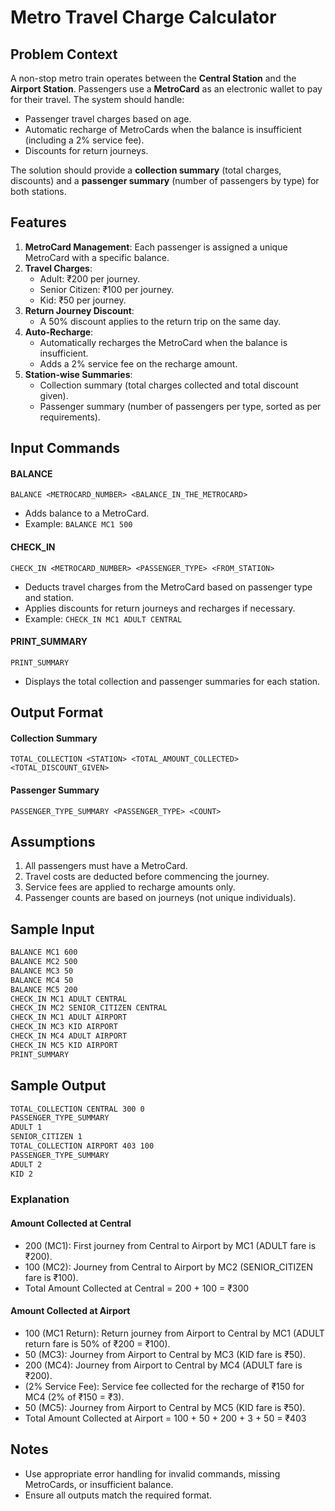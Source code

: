 # Metro Travel Charge Calculator

## Problem Context

A non-stop metro train operates between the **Central Station** and the **Airport Station**. Passengers use a **MetroCard** as an electronic wallet to pay for their travel. The system should handle:

- Passenger travel charges based on age.
- Automatic recharge of MetroCards when the balance is insufficient (including a 2% service fee).
- Discounts for return journeys.

The solution should provide a **collection summary** (total charges, discounts) and a **passenger summary** (number of passengers by type) for both stations.

## Features

1. **MetroCard Management**: Each passenger is assigned a unique MetroCard with a specific balance.
2. **Travel Charges**:
   - Adult: ₹200 per journey.
   - Senior Citizen: ₹100 per journey.
   - Kid: ₹50 per journey.
3. **Return Journey Discount**:
   - A 50% discount applies to the return trip on the same day.
4. **Auto-Recharge**:
   - Automatically recharges the MetroCard when the balance is insufficient.
   - Adds a 2% service fee on the recharge amount.
5. **Station-wise Summaries**:
   - Collection summary (total charges collected and total discount given).
   - Passenger summary (number of passengers per type, sorted as per requirements).

## Input Commands

#### **BALANCE**

`BALANCE <METROCARD_NUMBER> <BALANCE_IN_THE_METROCARD>`

- Adds balance to a MetroCard.
- Example: `BALANCE MC1 500`

#### **CHECK_IN**

`CHECK_IN <METROCARD_NUMBER> <PASSENGER_TYPE> <FROM_STATION>`

- Deducts travel charges from the MetroCard based on passenger type and station.
- Applies discounts for return journeys and recharges if necessary.
- Example: `CHECK_IN MC1 ADULT CENTRAL`

#### **PRINT_SUMMARY**

`PRINT_SUMMARY`

- Displays the total collection and passenger summaries for each station.

## Output Format

#### **Collection Summary**

`TOTAL_COLLECTION <STATION> <TOTAL_AMOUNT_COLLECTED> <TOTAL_DISCOUNT_GIVEN>`

#### **Passenger Summary**

`PASSENGER_TYPE_SUMMARY <PASSENGER_TYPE> <COUNT>`

## Assumptions

1. All passengers must have a MetroCard.
2. Travel costs are deducted before commencing the journey.
3. Service fees are applied to recharge amounts only.
4. Passenger counts are based on journeys (not unique individuals).

## Sample Input

```bash
BALANCE MC1 600
BALANCE MC2 500
BALANCE MC3 50
BALANCE MC4 50
BALANCE MC5 200
CHECK_IN MC1 ADULT CENTRAL
CHECK_IN MC2 SENIOR_CITIZEN CENTRAL
CHECK_IN MC1 ADULT AIRPORT
CHECK_IN MC3 KID AIRPORT
CHECK_IN MC4 ADULT AIRPORT
CHECK_IN MC5 KID AIRPORT
PRINT_SUMMARY
```

## Sample Output

```bash
TOTAL_COLLECTION CENTRAL 300 0
PASSENGER_TYPE_SUMMARY
ADULT 1
SENIOR_CITIZEN 1
TOTAL_COLLECTION AIRPORT 403 100
PASSENGER_TYPE_SUMMARY
ADULT 2
KID 2
```

### Explanation

#### Amount Collected at Central

- 200 (MC1): First journey from Central to Airport by MC1 (ADULT fare is ₹200).
- 100 (MC2): Journey from Central to Airport by MC2 (SENIOR_CITIZEN fare is ₹100).
- Total Amount Collected at Central = 200 + 100 = ₹300

#### Amount Collected at Airport

- 100 (MC1 Return): Return journey from Airport to Central by MC1 (ADULT return fare is 50% of ₹200 = ₹100).
- 50 (MC3): Journey from Airport to Central by MC3 (KID fare is ₹50).
- 200 (MC4): Journey from Airport to Central by MC4 (ADULT fare is ₹200).
- (2% Service Fee): Service fee collected for the recharge of ₹150 for MC4 (2% of ₹150 = ₹3).
- 50 (MC5): Journey from Airport to Central by MC5 (KID fare is ₹50).
- Total Amount Collected at Airport = 100 + 50 + 200 + 3 + 50 = ₹403

## Notes

- Use appropriate error handling for invalid commands, missing MetroCards, or insufficient balance.
- Ensure all outputs match the required format.
